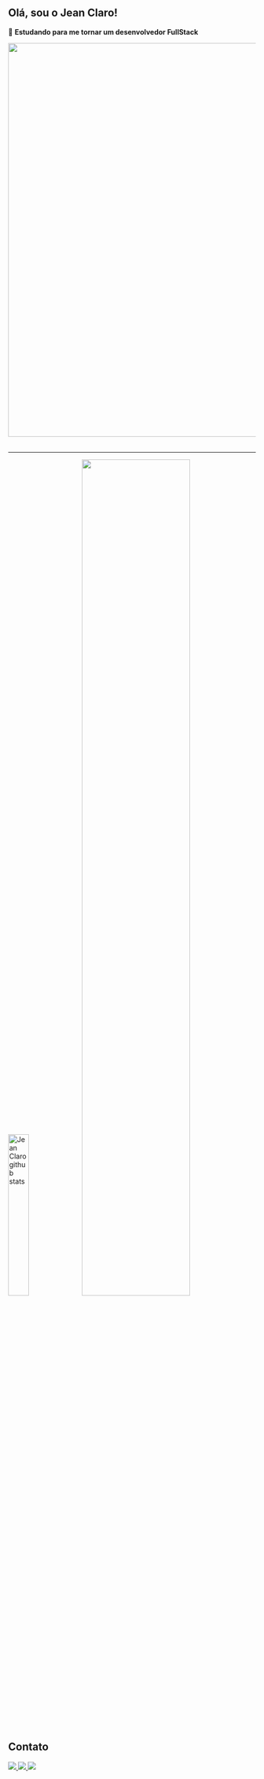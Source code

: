 ## Olá, sou o Jean Claro!
👀 **Estudando para me tornar um desenvolvedor FullStack**
<div>
  <img width="800" src="https://cdn.discordapp.com/attachments/1191939799716732960/1209918873718227044/Chill_Mario_Pixel_Jeff.gif?ex=65e8abc2&is=65d636c2&hm=d1889dc67a465bf2524d8d4e9cd7358bd0567676fb58d5c2a73ea0bda110dc5a&">
</div>

<br>
<hr>
<div>  
    <img width="29%" src="https://github-readme-stats.vercel.app/api/top-langs/?username=JeanClaroCode&langs_count=6&theme=dracula" alt="Jean Claro github stats" /> 
   <img width="66%" src="https://github-readme-stats.vercel.app/api?username=JeanClaroCode&show_icons=true&theme=dracula" />
</div>


## Contato
<div>
    <a href="mailto:jeanclaro16@gmail.com">
        <img src="https://img.shields.io/badge/Gmail-D14836?style=for-the-badge&logo=gmail&logoColor=white">
    </a>
    <a href="https://wa.me/61992689268">
        <img src="https://img.shields.io/badge/WhatsApp-25D366?style=for-the-badge&logo=whatsapp&logoColor=white">
    </a>
    <a href="https://www.linkedin.com/in/jeanclaro/">
        <img src="https://img.shields.io/badge/LinkedIn-0077B5?style=for-the-badge&logo=linkedin&logoColor=white">
    </a>
</div>
